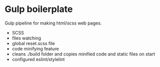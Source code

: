 # Gulp boilerplate
Gulp pipeline for making html/scss web pages.

- SCSS
- files watching
- global reset.scss file
- code minifying feature
- cleans ./build folder and copies minified code and static files on start
- configured eslint/stylelint
